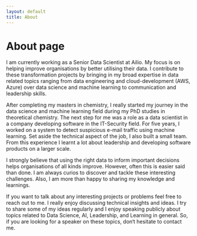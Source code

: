 ```yaml
---
layout: default
title: About
---
```


# About page

I am currently working as a Senior Data Scientist at Ailio. My focus is on helping improve organisations by better utilising their data. I contribute to these transformation projects by bringing in my broad expertise in data related topics ranging from data engineering and cloud-development (AWS, Azure) over data science and machine learning to communication and leadership skills.

After completing my masters in chemistry, I really started my journey in the data science and machine learning field during my PhD studies in theoretical chemistry. The next step for me was a role as a data scientist in a company developing software in the IT-Security field. For five years, I worked on a system to detect suspicious e-mail traffic using machine learning. Set aside the technical aspect of the job, I also built a small team. From this experience I learnt a lot about leadership and developing software products on a larger scale.

I strongly believe that using the right data to inform important decisions helps organisations of all kinds improve. However, often this is easier said than done. I am always curios to discover and tackle these interesting challenges. Also, I am more than happy to sharing my knowledge and learnings. 

If you want to talk about any interesting projects or problems feel free to reach out to me. I really enjoy discussing technical insights and ideas. I try to share some of my ideas regularly and I enjoy speaking publicly about topics related to Data Science, AI, Leadership, and Learning in general. So, if you are looking for a speaker on these topics, don‘t hesitate to contact me.